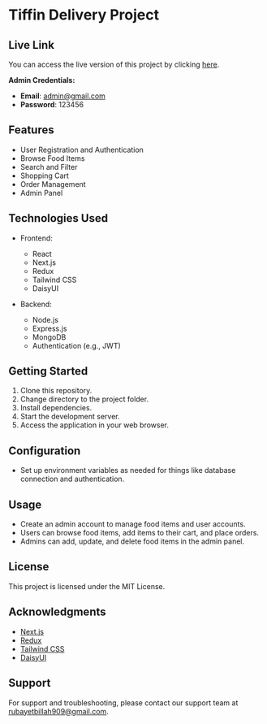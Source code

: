 # Tiffin Delivery Project

## Live Link

You can access the live version of this project by clicking [here](https://your-live-link.com).

**Admin Credentials:**

- **Email**: admin@gmail.com
- **Password**: 123456

## Features

- User Registration and Authentication
- Browse Food Items
- Search and Filter
- Shopping Cart
- Order Management
- Admin Panel

## Technologies Used

- Frontend:

  - React
  - Next.js
  - Redux
  - Tailwind CSS
  - DaisyUI

- Backend:
  - Node.js
  - Express.js
  - MongoDB
  - Authentication (e.g., JWT)

## Getting Started

1. Clone this repository.
2. Change directory to the project folder.
3. Install dependencies.
4. Start the development server.
5. Access the application in your web browser.

## Configuration

- Set up environment variables as needed for things like database connection and authentication.

## Usage

- Create an admin account to manage food items and user accounts.
- Users can browse food items, add items to their cart, and place orders.
- Admins can add, update, and delete food items in the admin panel.

## License

This project is licensed under the MIT License.

## Acknowledgments

- [Next.js](https://nextjs.org/)
- [Redux](https://redux.js.org/)
- [Tailwind CSS](https://tailwindcss.com/)
- [DaisyUI](https://daisyui.com/)

## Support

For support and troubleshooting, please contact our support team at [rubayetbillah909@gmail.com](mailto:rubayetbillah909@gmail.com).
